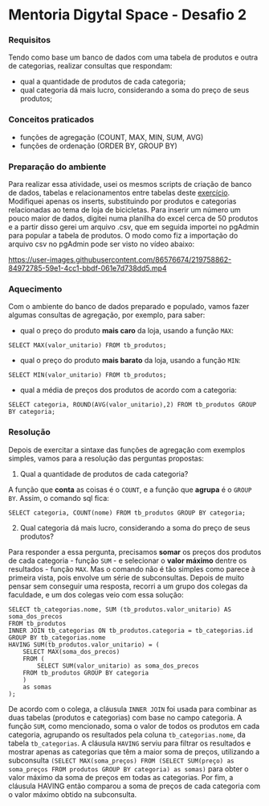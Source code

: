 # Mentoria Digytal Space - Desafio 2

### Requisitos
Tendo como base um banco de dados com uma tabela de produtos e outra de categorias, realizar consultas que respondam:
* qual a quantidade de produtos de cada categoria;
* qual categoria dá mais lucro, considerando a soma do preço de seus produtos;

### Conceitos praticados
* funções de agregação (COUNT, MAX, MIN, SUM, AVG)
* funções de ordenação (ORDER BY, GROUP BY)

### Preparação do ambiente
Para realizar essa atividade, usei os mesmos scripts de criação de banco de dados, tabelas e relacionamentos entre tabelas deste <a href="https://github.com/alonso-estevam/desafio_1">exercício</a>. Modifiquei apenas os inserts, substituindo por produtos e categorias relacionadas ao tema de loja de bicicletas.
Para inserir um número um pouco maior de dados, digitei numa planilha do excel cerca de 50 produtos e a partir disso gerei um arquivo .csv, que em seguida importei no pgAdmin para popular a tabela de produtos.
O modo como fiz a importação do arquivo csv no pgAdmin pode ser visto no vídeo abaixo:

https://user-images.githubusercontent.com/86576674/219758862-84972785-59e1-4cc1-bbdf-061e7d738dd5.mp4

### Aquecimento
Com o ambiente do banco de dados preparado e populado, vamos fazer algumas consultas de agregação, por exemplo, para saber:
* qual o preço do produto **mais caro** da loja, usando a função `MAX`:
```
SELECT MAX(valor_unitario) FROM tb_produtos;
```
* qual o preço do produto **mais barato** da loja, usando a função `MIN`:
```
SELECT MIN(valor_unitario) FROM tb_produtos;
```
* qual a média de preços dos produtos de acordo com a categoria:
```
SELECT categoria, ROUND(AVG(valor_unitario),2) FROM tb_produtos GROUP BY categoria;
```

### Resolução
Depois de exercitar a sintaxe das funções de agregação com exemplos simples, vamos para a resolução das perguntas propostas:
1. Qual a quantidade de produtos de cada categoria?

A função que **conta** as coisas é o `COUNT`, e a função que **agrupa** é o `GROUP BY`. Assim, o comando sql fica:
```
SELECT categoria, COUNT(nome) FROM tb_produtos GROUP BY categoria;
```
2. Qual categoria dá mais lucro, considerando a soma do preço de seus produtos?

Para responder a essa pergunta, precisamos **somar** os preços dos produtos de cada categoria - função `SUM` - e selecionar o **valor máximo** dentre os resultados - função `MAX`. Mas o comando não é tão simples como parece à primeira vista, pois envolve um série de subconsultas. Depois de muito pensar sem conseguir uma resposta, recorri a um grupo dos colegas da faculdade, e um dos colegas veio com essa solução:
```
SELECT tb_categorias.nome, SUM (tb_produtos.valor_unitario) AS soma_dos_precos
FROM tb_produtos
INNER JOIN tb_categorias ON tb_produtos.categoria = tb_categorias.id
GROUP BY tb_categorias.nome
HAVING SUM(tb_produtos.valor_unitario) = (
    SELECT MAX(soma_dos_precos) 
    FROM (
    	SELECT SUM(valor_unitario) as soma_dos_precos
	FROM tb_produtos GROUP BY categoria
	)
	as somas
);
```
De acordo com o colega, a cláusula `INNER JOIN` foi usada para combinar as duas tabelas (produtos e categorias) com base no campo categoria. A função `SUM`, como mencionado, soma o valor de todos os produtos em cada categoria, agrupando os resultados pela coluna `tb_categorias.nome`, da tabela `tb_categorias`. A cláusula `HAVING` serviu para filtrar os resultados e mostrar apenas as categorias que têm a maior soma de preços, utilizando a subconsulta `(SELECT MAX(soma_preços) FROM (SELECT SUM(preço) as soma_preços FROM produtos GROUP BY categoria) as somas)` para obter o valor máximo da soma de preços em todas as categorias. Por fim, a cláusula HAVING então comparou a soma de preços de cada categoria com o valor máximo obtido na subconsulta.

